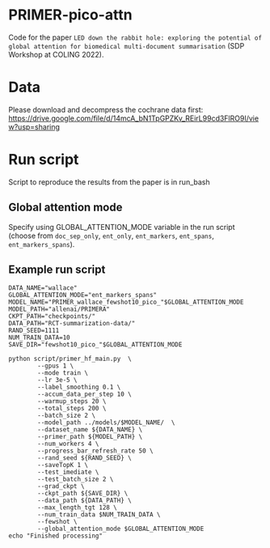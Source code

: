 # PRIMER-pico-attn
Code for the paper ``LED down the rabbit hole: exploring the potential of global attention for biomedical multi-document summarisation`` (SDP Workshop at COLING 2022).

# Data
Please download and decompress the cochrane data first: https://drive.google.com/file/d/14mcA_bN1TpGPZKv_REirL99cd3FlRO9I/view?usp=sharing


# Run script
Script to reproduce the results from the paper is in run_bash 

## Global attention mode

Specify using GLOBAL_ATTENTION_MODE variable in the run script (choose from `doc_sep_only`, `ent_only`, `ent_markers`, `ent_spans`, `ent_markers_spans`).

## Example run script

	DATA_NAME="wallace"
	GLOBAL_ATTENTION_MODE="ent_markers_spans"
	MODEL_NAME="PRIMER_wallace_fewshot10_pico_"$GLOBAL_ATTENTION_MODE
	MODEL_PATH="allenai/PRIMERA"
	CKPT_PATH="checkpoints/"
	DATA_PATH="RCT-summarization-data/"
	RAND_SEED=1111
	NUM_TRAIN_DATA=10
	SAVE_DIR="fewshot10_pico_"$GLOBAL_ATTENTION_MODE

	python script/primer_hf_main.py  \
			--gpus 1 \
			--mode train \
			--lr 3e-5 \
			--label_smoothing 0.1 \
			--accum_data_per_step 10 \
			--warmup_steps 20 \
			--total_steps 200 \
			--batch_size 2 \
			--model_path ../models/$MODEL_NAME/  \
			--dataset_name ${DATA_NAME} \
			--primer_path ${MODEL_PATH} \
			--num_workers 4 \
			--progress_bar_refresh_rate 50 \
			--rand_seed ${RAND_SEED} \
			--saveTopK 1 \
			--test_imediate \
			--test_batch_size 2 \
			--grad_ckpt \
			--ckpt_path ${SAVE_DIR} \
			--data_path ${DATA_PATH} \
			--max_length_tgt 128 \
			--num_train_data $NUM_TRAIN_DATA \
			--fewshot \
			--global_attention_mode $GLOBAL_ATTENTION_MODE
	echo "Finished processing"
